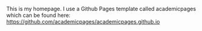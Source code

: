 This is my homepage. I use a Github Pages template called academicpages which can be found here: 
https://github.com/academicpages/academicpages.github.io
